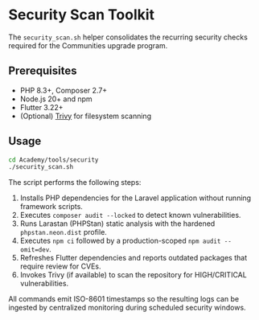 # Security Scan Toolkit

The `security_scan.sh` helper consolidates the recurring security checks required for the Communities upgrade program.

## Prerequisites
- PHP 8.3+, Composer 2.7+
- Node.js 20+ and npm
- Flutter 3.22+
- (Optional) [Trivy](https://aquasecurity.github.io/trivy/v0.50/) for filesystem scanning

## Usage
```bash
cd Academy/tools/security
./security_scan.sh
```

The script performs the following steps:
1. Installs PHP dependencies for the Laravel application without running framework scripts.
2. Executes `composer audit --locked` to detect known vulnerabilities.
3. Runs Larastan (PHPStan) static analysis with the hardened `phpstan.neon.dist` profile.
4. Executes `npm ci` followed by a production-scoped `npm audit --omit=dev`.
5. Refreshes Flutter dependencies and reports outdated packages that require review for CVEs.
6. Invokes Trivy (if available) to scan the repository for HIGH/CRITICAL vulnerabilities.

All commands emit ISO-8601 timestamps so the resulting logs can be ingested by centralized monitoring during scheduled security windows.
